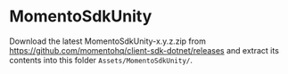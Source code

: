 # MomentoSdkUnity
Download the latest MomentoSdkUnity-x.y.z.zip from https://github.com/momentohq/client-sdk-dotnet/releases and extract its contents into this folder `Assets/MomentoSdkUnity/`.
